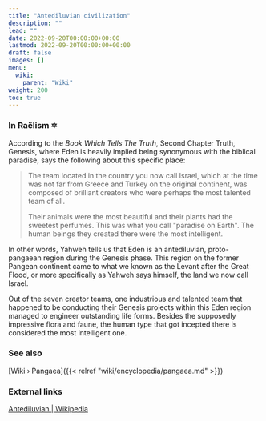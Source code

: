 ```yaml
---
title: "Antediluvian civilization"
description: ""
lead: ""
date: 2022-09-20T00:00:00+00:00
lastmod: 2022-09-20T00:00:00+00:00
draft: false
images: []
menu:
  wiki:
    parent: "Wiki"
weight: 200
toc: true
---
```


### In Raëlism 🔯

According to the _Book Which Tells The Truth_, Second Chapter Truth, Genesis, where Eden is heavily implied being synonymous with the biblical paradise, says the following about this specific place:

> The team located in the country you now call Israel, which at the time was not far from Greece and Turkey on the original continent, was composed of brilliant creators who were perhaps the most talented team of all.
>
> Their animals were the most beautiful and their plants had the sweetest perfumes. This was what you call "paradise on Earth". The human beings they created there were the most intelligent.

In other words, Yahweh tells us that Eden is an antediluvian, proto-pangaean region during the Genesis phase. This region on the former Pangean continent came to what we known as the Levant after the Great Flood, or more specifically as Yahweh says himself, the land we now call Israel.

Out of the seven creator teams, one industrious and talented team that happened to be conducting their Genesis projects within this Eden region managed to engineer outstanding life forms. Besides the supposedly impressive flora and faune, the human type that got incepted there is considered the most intelligent one.

### See also

[Wiki › Pangaea]({{< relref "wiki/encyclopedia/pangaea.md" >}})</br>

### External links

[Antediluvian | Wikipedia](https://en.wikipedia.org/wiki/Antediluvian)
